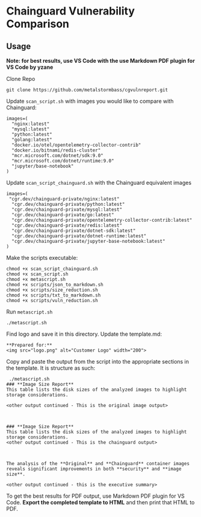 # Chainguard Vulnerability Comparison

## Usage

**Note: for best results, use VS Code with the use Markdown PDF plugin for VS Code by yzane**

Clone Repo

```
git clone https://github.com/metalstormbass/cgvulnreport.git
```

Update ```scan_script.sh``` with images you would like to compare with Chainguard:

```
images=(
  "nginx:latest"
  "mysql:latest"
  "python:latest"
  "golang:latest"
  "docker.io/otel/opentelemetry-collector-contrib"
  "docker.io/bitnami/redis-cluster"
  "mcr.microsoft.com/dotnet/sdk:9.0"
  "mcr.microsoft.com/dotnet/runtime:9.0"
  "jupyter/base-notebook"
)
```

Update ```scan_script_chainguard.sh``` with the Chainguard equivalent images

```
images=(
 "cgr.dev/chainguard-private/nginx:latest"
  "cgr.dev/chainguard-private/python:latest"
  "cgr.dev/chainguard-private/mysql:latest"
  "cgr.dev/chainguard-private/go:latest"
  "cgr.dev/chainguard-private/opentelemetry-collector-contrib:latest"
  "cgr.dev/chainguard-private/redis:latest"
  "cgr.dev/chainguard-private/dotnet-sdk:latest"
  "cgr.dev/chainguard-private/dotnet-runtime:latest"
  "cgr.dev/chainguard-private/jupyter-base-notebook:latest"
)
```

Make the scripts executable:

```
chmod +x scan_script_chainguard.sh
chmod +x scan_script.sh
chmod +x metascript.sh
chmod +x scripts/json_to_markdown.sh
chmod +x scripts/size_reduction.sh
chmod +x scripts/txt_to_markdown.sh
chmod +x scripts/vuln_reduction.sh
```
Run ```metascript.sh```

```
./metascript.sh
```

Find logo and save it in this directory. Update the template.md:

```
**Prepared for:**  
<img src="logo.png" alt="Customer Logo" width="200">
```

Copy and paste the output from the script into the appropriate sections in the template. It is structure as such:

```
 ./metascript.sh                                         
### **Image Size Report**
This table lists the disk sizes of the analyzed images to highlight storage considerations.

<other output continued - This is the original image output>



### **Image Size Report**
This table lists the disk sizes of the analyzed images to highlight storage considerations.
<other output continued - This is the chainguard output>



The analysis of the **Original** and **Chainguard** container images reveals significant improvements in both **security** and **image size**. 

<other output continued - this is the executive summary>

```


To get the best results for PDF output, use Markdown PDF plugin for VS Code. **Export the completed template to HTML** and then print that HTML to PDF.
